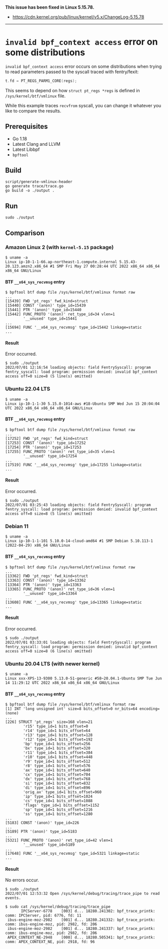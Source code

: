 **This issue has been fixed in Linux 5.15.78.**

* https://cdn.kernel.org/pub/linux/kernel/v5.x/ChangeLog-5.15.78

---

# `invalid bpf_context access` error on some distributions

`invalid bpf_context access` error occurs on some distributions when trying to read parameters passed to the syscall traced with fentry/fexit:

```c
t.fd = PT_REGS_PARM1_CORE(regs);
```

This seems to depend on how `struct pt_regs *regs` is defined in `/sys/kernel/btf/vmlinux` file.

While this example traces `recvfrom` syscall, you can change it whatever you like to compare the results.

## Prerequisites

* Go 1.18
* Latest Clang and LLVM
* Latest Libbpf
* `bpftool`

## Build

```
script/generate-vmlinux-header
go generate trace/trace.go
go build -o ./output .
```

## Run

```
sudo ./output
```

## Comparison

### Amazon Linux 2 (with `kernel-5.15` package)

```
$ uname -a
Linux ip-10-1-1-66.ap-northeast-1.compute.internal 5.15.43-20.123.amzn2.x86_64 #1 SMP Fri May 27 00:28:44 UTC 2022 x86_64 x86_64 x86_64 GNU/Linux
```

#### BTF `__x64_sys_recvmsg` entry

```
$ bpftool btf dump file /sys/kernel/btf/vmlinux format raw
...
[15439] FWD 'pt_regs' fwd_kind=struct
[15440] CONST '(anon)' type_id=15439
[15441] PTR '(anon)' type_id=15440
[15442] FUNC_PROTO '(anon)' ret_type_id=34 vlen=1
        '__unused' type_id=15441
...
[15694] FUNC '__x64_sys_recvmsg' type_id=15442 linkage=static
...
```

#### Result

Error occurred.

```
$ sudo ./output
2022/07/01 12:16:54 loading objects: field FentrySyscall: program fentry_syscall: load program: permission denied: invalid bpf_context access off=0 size=8 (5 line(s) omitted)
```

### Ubuntu 22.04 LTS

```
$ uname -a
Linux ip-10-1-1-30 5.15.0-1014-aws #18-Ubuntu SMP Wed Jun 15 20:04:04 UTC 2022 x86_64 x86_64 x86_64 GNU/Linux
```

#### BTF `__x64_sys_recvmsg` entry

```
$ bpftool btf dump file /sys/kernel/btf/vmlinux format raw
...
[17252] FWD 'pt_regs' fwd_kind=struct
[17253] CONST '(anon)' type_id=17252
[17254] PTR '(anon)' type_id=17253
[17255] FUNC_PROTO '(anon)' ret_type_id=35 vlen=1
        '__unused' type_id=17254
...
[17519] FUNC '__x64_sys_recvmsg' type_id=17255 linkage=static
...
```

#### Result

Error occurred.

```
$ sudo ./output
2022/07/01 03:25:43 loading objects: field FentrySyscall: program fentry_syscall: load program: permission denied: invalid bpf_context access off=0 size=8 (5 line(s) omitted)
```

### Debian 11

```
$ uname -a
Linux ip-10-1-1-101 5.10.0-14-cloud-amd64 #1 SMP Debian 5.10.113-1 (2022-04-29) x86_64 GNU/Linux
```

#### BTF `__x64_sys_recvmsg` entry

```
$ bpftool btf dump file /sys/kernel/btf/vmlinux format raw
...
[13362] FWD 'pt_regs' fwd_kind=struct
[13363] CONST '(anon)' type_id=13362
[13364] PTR '(anon)' type_id=13363
[13365] FUNC_PROTO '(anon)' ret_type_id=36 vlen=1
        '__unused' type_id=13364
...
[13608] FUNC '__x64_sys_recvmsg' type_id=13365 linkage=static
...
```

#### Result

Error occurred.

```
$ sudo ./output
2022/07/01 03:33:01 loading objects: field FentrySyscall: program fentry_syscall: load program: permission denied: invalid bpf_context access off=0 size=8 (6 line(s) omitted)
```

### Ubuntu 20.04 LTS (with newer kernel)

```
$ uname -a
Linux xxx-XPS-13-9300 5.13.0-51-generic #58~20.04.1-Ubuntu SMP Tue Jun 14 11:29:12 UTC 2022 x86_64 x86_64 x86_64 GNU/Linux
```

#### BTF `__x64_sys_recvmsg` entry

```
$ bpftool btf dump file /sys/kernel/btf/vmlinux format raw
[1] INT 'long unsigned int' size=8 bits_offset=0 nr_bits=64 encoding=(none)
...
[226] STRUCT 'pt_regs' size=168 vlen=21
        'r15' type_id=1 bits_offset=0
        'r14' type_id=1 bits_offset=64
        'r13' type_id=1 bits_offset=128
        'r12' type_id=1 bits_offset=192
        'bp' type_id=1 bits_offset=256
        'bx' type_id=1 bits_offset=320
        'r11' type_id=1 bits_offset=384
        'r10' type_id=1 bits_offset=448
        'r9' type_id=1 bits_offset=512
        'r8' type_id=1 bits_offset=576
        'ax' type_id=1 bits_offset=640
        'cx' type_id=1 bits_offset=704
        'dx' type_id=1 bits_offset=768
        'si' type_id=1 bits_offset=832
        'di' type_id=1 bits_offset=896
        'orig_ax' type_id=1 bits_offset=960
        'ip' type_id=1 bits_offset=1024
        'cs' type_id=1 bits_offset=1088
        'flags' type_id=1 bits_offset=1152
        'sp' type_id=1 bits_offset=1216
        'ss' type_id=1 bits_offset=1280
...
[5183] CONST '(anon)' type_id=226
...
[5189] PTR '(anon)' type_id=5183
...
[5321] FUNC_PROTO '(anon)' ret_type_id=42 vlen=1
        '__unused' type_id=5189
...
[17648] FUNC '__x64_sys_recvmsg' type_id=5321 linkage=static
...
```

#### Result

No errors occur.

```
$ sudo ./output
2022/07/01 12:53:32 Open /sys/kernel/debug/tracing/trace_pipe to read events.

$ sudo cat /sys/kernel/debug/tracing/trace_pipe
       IPCServer-6778    [003] d... 18280.241302: bpf_trace_printk: comm: IPCServer, pid: 6776, fd: 11
 ibus-engine-moz-2982    [001] d... 18280.241332: bpf_trace_printk: comm: ibus-engine-moz, pid: 2982, fd: 206
 ibus-engine-moz-2982    [001] d... 18280.241337: bpf_trace_printk: comm: ibus-engine-moz, pid: 2982, fd: 206
 APEX_CONTEXT_NE-2948    [000] d... 18280.505341: bpf_trace_printk: comm: APEX_CONTEXT_NE, pid: 2918, fd: 96
```
